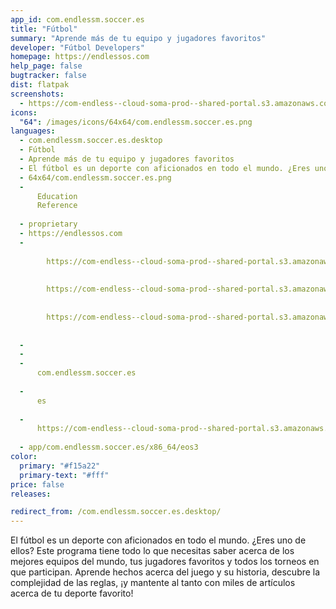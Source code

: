 ```yaml
---
app_id: com.endlessm.soccer.es
title: "Fútbol"
summary: "Aprende más de tu equipo y jugadores favoritos"
developer: "Fútbol Developers"
homepage: https://endlessos.com
help_page: false
bugtracker: false
dist: flatpak
screenshots:
  - https://com-endless--cloud-soma-prod--shared-portal.s3.amazonaws.com/apps.292.screenshots.b5f29d6f-0e8d-4547-ac8a-8c810de05819_201810232112285959.png
icons:
  "64": /images/icons/64x64/com.endlessm.soccer.es.png
languages:
  - com.endlessm.soccer.es.desktop
  - Fútbol
  - Aprende más de tu equipo y jugadores favoritos
  - El fútbol es un deporte con aficionados en todo el mundo. ¿Eres uno de ellos? Este programa tiene todo lo que necesitas saber acerca de los mejores equipos del mundo, tus jugadores favoritos y todos los torneos en que participan. Aprende hechos acerca del juego y su historia, descubre la complejidad de las reglas, ¡y mantente al tanto con miles de artículos acerca de tu deporte favorito!
  - 64x64/com.endlessm.soccer.es.png
  - 
      Education
      Reference
    
  - proprietary
  - https://endlessos.com
  - 
      
        https://com-endless--cloud-soma-prod--shared-portal.s3.amazonaws.com/apps.292.screenshots.b5f29d6f-0e8d-4547-ac8a-8c810de05819_201810232112285959.png
      
      
        https://com-endless--cloud-soma-prod--shared-portal.s3.amazonaws.com/apps.292.screenshots.c9b05f43-9ee1-489f-a204-f4dff5cfae37_201810232112285959.png
      
      
        https://com-endless--cloud-soma-prod--shared-portal.s3.amazonaws.com/apps.292.screenshots.72454cb7-2818-43ac-9fd5-c49c378110a4_201810232112285959.png
      
    
  - 
  - 
  - 
      com.endlessm.soccer.es
    
  - 
      es
    
  - 
      https://com-endless--cloud-soma-prod--shared-portal.s3.amazonaws.com/app.1371.appCenterThumbnail.ba969fd9-2b52-4fcf-ba74-1b8c5db761d7_201810232112115353.jpg
    
  - app/com.endlessm.soccer.es/x86_64/eos3
color:
  primary: "#f15a22"
  primary-text: "#fff"
price: false
releases:

redirect_from: /com.endlessm.soccer.es.desktop/
---
```


<p>El fútbol es un deporte con aficionados en todo el mundo. ¿Eres uno de ellos? Este programa tiene todo lo que necesitas saber acerca de los mejores equipos del mundo, tus jugadores favoritos y todos los torneos en que participan. Aprende hechos acerca del juego y su historia, descubre la complejidad de las reglas, ¡y mantente al tanto con miles de artículos acerca de tu deporte favorito!</p>